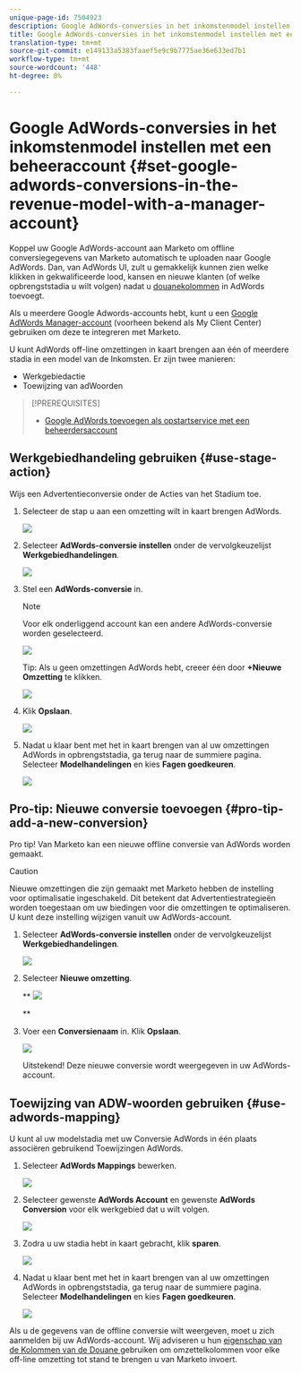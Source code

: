 ```yaml
---
unique-page-id: 7504923
description: Google AdWords-conversies in het inkomstenmodel instellen met een beheerdersaccount - Marketo Docs - Productdocumentatie
title: Google AdWords-conversies in het inkomstenmodel instellen met een beheerdersaccount
translation-type: tm+mt
source-git-commit: e149133a5383faaef5e9c9b7775ae36e633ed7b1
workflow-type: tm+mt
source-wordcount: '448'
ht-degree: 0%

---
```



# Google AdWords-conversies in het inkomstenmodel instellen met een beheeraccount {#set-google-adwords-conversions-in-the-revenue-model-with-a-manager-account}

Koppel uw Google AdWords-account aan Marketo om offline conversiegegevens van Marketo automatisch te uploaden naar Google AdWords. Dan, van AdWords UI, zult u gemakkelijk kunnen zien welke klikken in gekwalificeerde lood, kansen en nieuwe klanten (of welke opbrengststadia u wilt volgen) nadat u [douanekolommen](https://support.google.com/adwords/answer/3073556) in AdWords toevoegt.

Als u meerdere Google Adwords-accounts hebt, kunt u een [Google AdWords Manager-account](https://www.google.com/adwords/manager-accounts/) (voorheen bekend als My Client Center) gebruiken om deze te integreren met Marketo.

U kunt AdWords off-line omzettingen in kaart brengen aan één of meerdere stadia in een model van de Inkomsten. Er zijn twee manieren:

* Werkgebiedactie
* Toewijzing van adWoorden

>[!PREREQUISITES]
>
>* [Google AdWords toevoegen als opstartservice met een beheerdersaccount](../../../../product-docs/administration/additional-integrations/add-google-adwords-as-a-launchpoint-service-with-a-manager-account.md)

>



## Werkgebiedhandeling gebruiken {#use-stage-action}

Wijs een Advertentieconversie onder de Acties van het Stadium toe.

1. Selecteer de stap u aan een omzetting wilt in kaart brengen AdWords.

   ![](assets/image2015-2-26-16-3a40-3a2.png)

1. Selecteer **AdWords-conversie instellen** onder de vervolgkeuzelijst **Werkgebiedhandelingen**.

   ![](assets/image2015-2-26-16-3a52-3a24.png)

1. Stel een **AdWords-conversie** in.

   >[!NOTE]
   >
   >Voor elk onderliggend account kan een andere AdWords-conversie worden geselecteerd.

   ![](assets/image2015-3-27-17-3a16-3a37.png)

   Tip: Als u geen omzettingen AdWords hebt, creeer één door **+Nieuwe Omzetting** te klikken.

   ![](assets/image2015-3-27-17-3a18-3a58.png)

1. Klik **Opslaan**.

   ![](assets/image2015-3-27-17-3a21-3a15.png)

1. Nadat u klaar bent met het in kaart brengen van al uw omzettingen AdWords in opbrengststadia, ga terug naar de summiere pagina. Selecteer **Modelhandelingen** en kies **Fagen goedkeuren**.

   ![](assets/image2015-2-27-12-3a20-3a20.png)

## Pro-tip: Nieuwe conversie toevoegen {#pro-tip-add-a-new-conversion}

Pro tip! Van Marketo kan een nieuwe offline conversie van AdWords worden gemaakt.

>[!CAUTION]
>
>Nieuwe omzettingen die zijn gemaakt met Marketo hebben de instelling voor optimalisatie ingeschakeld. Dit betekent dat Advertentiestrategieën worden toegestaan om uw biedingen voor die omzettingen te optimaliseren. U kunt deze instelling wijzigen vanuit uw AdWords-account.

1. Selecteer **AdWords-conversie instellen** onder de vervolgkeuzelijst **Werkgebiedhandelingen**.

   ![](assets/image2015-2-26-16-3a52-3a24.png)

1. Selecteer **Nieuwe omzetting**.

   ** ![](assets/image2015-3-27-17-3a23-3a13.png)

   **

1. Voer een **Conversienaam** in. Klik **Opslaan**.

   ![](assets/image2015-3-27-17-3a24-3a49.png)

   Uitstekend! Deze nieuwe conversie wordt weergegeven in uw AdWords-account.

## Toewijzing van ADW-woorden gebruiken {#use-adwords-mapping}

U kunt al uw modelstadia met uw Conversie AdWords in één plaats associëren gebruikend Toewijzingen AdWords.

1. Selecteer **AdWords Mappings** bewerken.

   ![](assets/image2015-2-26-17-3a3-3a29.png)

1. Selecteer gewenste **AdWords Account** en gewenste **AdWords Conversion** voor elk werkgebied dat u wilt volgen.

   ![](assets/image2015-3-27-17-3a30-3a15.png)

1. Zodra u uw stadia hebt in kaart gebracht, klik **sparen**.

   ![](assets/image2015-3-27-17-3a30-3a48.png)

1. Nadat u klaar bent met het in kaart brengen van al uw omzettingen AdWords in opbrengststadia, ga terug naar de summiere pagina. Selecteer **Modelhandelingen** en kies **Fagen goedkeuren**.

   ![](assets/image2015-2-27-12-3a20-3a20.png)

Als u de gegevens van de offline conversie wilt weergeven, moet u zich aanmelden bij uw AdWords-account. Wij adviseren u hun [eigenschap van de Kolommen van de Douane ](https://support.google.com/adwords/answer/3073556) gebruiken om omzettelkolommen voor elke off-line omzetting tot stand te brengen u van Marketo invoert.
